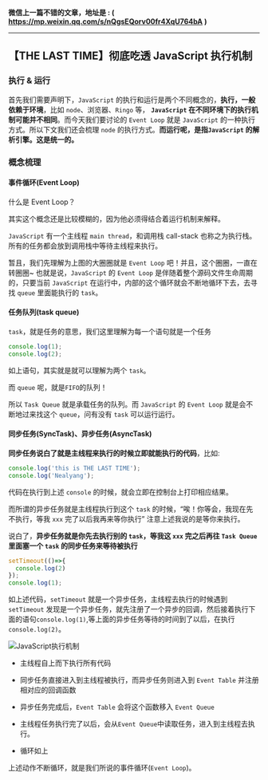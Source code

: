 **微信上一篇不错的文章，地址是 : ( <https://mp.weixin.qq.com/s/nQgsEQorv00fr4XqU764bA> )**

---

## 【THE LAST TIME】彻底吃透 JavaScript 执行机制

### 执行 & 运行

首先我们需要声明下，`JavaScript` 的执行和运行是两个不同概念的，**执行，一般依赖于环境**，比如 `node`、浏览器、`Ringo` 等， **`JavaScript` 在不同环境下的执行机制可能并不相同**。而今天我们要讨论的 `Event Loop` 就是 `JavaScript` 的一种执行方式。所以下文我们还会梳理 `node` 的执行方式。**而运行呢，是指`JavaScript` 的解析引擎。这是统一的。**

### 概念梳理

#### 事件循环(Event Loop)

什么是 Event Loop？

其实这个概念还是比较模糊的，因为他必须得结合着运行机制来解释。

`JavaScript` 有一个主线程 `main thread`，和调用栈 call-stack 也称之为执行栈。所有的任务都会放到调用栈中等待主线程来执行。

暂且，我们先理解为上图的大圈圈就是 `Event Loop` 吧！并且，这个圈圈，一直在转圈圈~ 也就是说，`JavaScript` 的 `Event Loop` 是伴随着整个源码文件生命周期的，只要当前 `JavaScript` 在运行中，内部的这个循环就会不断地循环下去，去寻找 `queue` 里面能执行的 `task`。

#### 任务队列(task queue)

`task`，就是任务的意思，我们这里理解为每一个语句就是一个任务

```js
console.log(1);
console.log(2);
```

如上语句，其实就是就可以理解为两个 `task`。

而 `queue` 呢，就是`FIFO`的队列！

所以 `Task Queue` 就是承载任务的队列。而 `JavaScript` 的 `Event Loop` 就是会不断地过来找这个 `queue`，问有没有 `task` 可以运行运行。

#### 同步任务(SyncTask)、异步任务(AsyncTask)

**同步任务说白了就是主线程来执行的时候立即就能执行的代码**，比如:

```js
console.log('this is THE LAST TIME');
console.log('Nealyang');
```

代码在执行到上述 `console` 的时候，就会立即在控制台上打印相应结果。

而所谓的异步任务就是主线程执行到这个 `task` 的时候，“唉！你等会，我现在先不执行，等我 `xxx` 完了以后我再来等你执行” 注意上述我说的是等你来执行。

说白了，**异步任务就是你先去执行别的 `task`，等我这 `xxx` 完之后再往 `Task Queue` 里面塞一个 `task` 的同步任务来等待被执行**

```js
setTimeout(()=>{
  console.log(2)
});
console.log(1);
```

如上述代码，`setTimeout` 就是一个异步任务，主线程去执行的时候遇到 `setTimeout` 发现是一个异步任务，就先注册了一个异步的回调，然后接着执行下面的语句`console.log(1)`,等上面的异步任务等待的时间到了以后，在执行`console.log(2)`。

![JavaScript执行机制](https://mmbiz.qpic.cn/mmbiz_png/udZl15qqib0NPJYm99fCKh9SUq52nkiaF0YZKYdpHN1PcmSictWzLxPJFddfY5M5dEBicZhDicognupcPywsN9ajhibw/640?wx_fmt=png&tp=webp&wxfrom=5&wx_lazy=1&wx_co=1)

* 主线程自上而下执行所有代码

* 同步任务直接进入到主线程被执行，而异步任务则进入到 `Event Table` 并注册相对应的回调函数

* 异步任务完成后，`Event Table` 会将这个函数移入 `Event Queue`

* 主线程任务执行完了以后，会从`Event Queue`中读取任务，进入到主线程去执行。

* 循环如上

上述动作不断循环，就是我们所说的事件循环(`Event Loop`)。